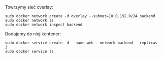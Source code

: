 Towrzymy sieć overlay:
```
sudo docker network create -d overlay --subnet=10.0.192.0/24 backend
sudo docker network ls
sudo docker network inspect backend
```
Dodajemy do niej kontener:
```
sudo docker service create -d --name web --network backend --replicas 2
sudo docker service ls
```
